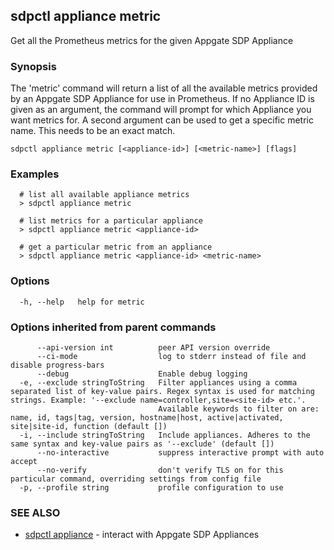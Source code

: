 ## sdpctl appliance metric

Get all the Prometheus metrics for the given Appgate SDP Appliance

### Synopsis

The 'metric' command will return a list of all the available metrics provided by an Appgate SDP Appliance for use in Prometheus.
If no Appliance ID is given as an argument, the command will prompt for which Appliance you want metrics for. A second argument can be used
to get a specific metric name. This needs to be an exact match.

```
sdpctl appliance metric [<appliance-id>] [<metric-name>] [flags]
```

### Examples

```
  # list all available appliance metrics
  > sdpctl appliance metric

  # list metrics for a particular appliance
  > sdpctl appliance metric <appliance-id>

  # get a particular metric from an appliance
  > sdpctl appliance metric <appliance-id> <metric-name>
```

### Options

```
  -h, --help   help for metric
```

### Options inherited from parent commands

```
      --api-version int          peer API version override
      --ci-mode                  log to stderr instead of file and disable progress-bars
      --debug                    Enable debug logging
  -e, --exclude stringToString   Filter appliances using a comma separated list of key-value pairs. Regex syntax is used for matching strings. Example: '--exclude name=controller,site=<site-id> etc.'.
                                 Available keywords to filter on are: name, id, tags|tag, version, hostname|host, active|activated, site|site-id, function (default [])
  -i, --include stringToString   Include appliances. Adheres to the same syntax and key-value pairs as '--exclude' (default [])
      --no-interactive           suppress interactive prompt with auto accept
      --no-verify                don't verify TLS on for this particular command, overriding settings from config file
  -p, --profile string           profile configuration to use
```

### SEE ALSO

* [sdpctl appliance](sdpctl_appliance.md)	 - interact with Appgate SDP Appliances

